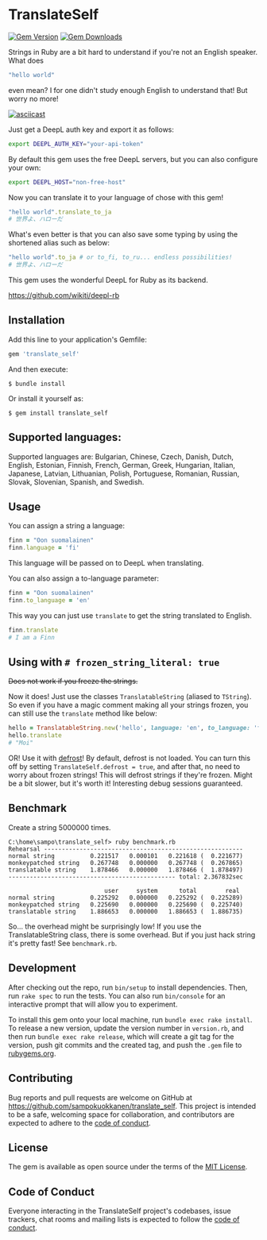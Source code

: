 # TranslateSelf

[![Gem Version](http://img.shields.io/gem/v/translate_self.svg)](https://rubygems.org/gems/translate_self)
[![Gem Downloads](https://img.shields.io/gem/dt/translate_self.svg)](https://rubygems.org/gems/translate_self)

Strings in Ruby are a bit hard to understand if you're not an English speaker. 
What does 
```ruby
"hello world"
```
even mean? I for one didn't study enough English to understand that!
But worry no more! 

[![asciicast](https://asciinema.org/a/TJU6H5iPopKrUwqwYnLUX3Y2o.svg)](https://asciinema.org/a/TJU6H5iPopKrUwqwYnLUX3Y2o)

Just get a DeepL auth key and export it as follows:

```sh
export DEEPL_AUTH_KEY="your-api-token"
```

By default this gem uses the free DeepL servers, but you can also configure your own:

```sh
export DEEPL_HOST="non-free-host"
```

Now you can translate it to your language of chose with this gem!
```ruby
"hello world".translate_to_ja
# 世界よ、ハローだ
```

What's even better is that you can also save some typing by using the shortened alias such as below:

```ruby
"hello world".to_ja # or to_fi, to_ru... endless possibilities!
# 世界よ、ハローだ
```

This gem uses the wonderful DeepL for Ruby as its backend.

https://github.com/wikiti/deepl-rb


## Installation

Add this line to your application's Gemfile:

```ruby
gem 'translate_self'
```

And then execute:

    $ bundle install

Or install it yourself as:

    $ gem install translate_self


## Supported languages:

Supported languages are: Bulgarian, Chinese, Czech, Danish, Dutch, English, Estonian, Finnish, French, German, Greek, Hungarian, Italian, Japanese, Latvian, Lithuanian, Polish, Portuguese, Romanian, Russian, Slovak, Slovenian, Spanish, and Swedish.

## Usage

You can assign a string a language:

```ruby
finn = "Oon suomalainen"
finn.language = 'fi'
```

This language will be passed on to DeepL when translating. 

You can also assign a to-language parameter:

```ruby
finn = "Oon suomalainen"
finn.to_language = 'en'
```

This way you can just use `translate` to get the string translated to English. 

```ruby
finn.translate
# I am a Finn
```

## Using with `# frozen_string_literal: true`

~~Does not work if you freeze the strings.~~ 

Now it does! 
Just use the classes `TranslatableString` (aliased to `TString`). 
So even if you have a magic comment making all your strings frozen, 
you can still use the `translate` method like below:

```ruby
hello = TranslatableString.new('hello', language: 'en', to_language: 'fi')
hello.translate
# "Moi"
```

OR!
Use it with [defrost](https://github.com/tenderlove/defrost)!
By default, defrost is not loaded. You can turn this off by setting `TranslateSelf.defrost = true`, and after that, no need to worry about frozen strings!
This will defrost strings if they're frozen. 
Might be a bit slower, but it's worth it!
Interesting debug sessions guaranteed. 

## Benchmark

Create a string 5000000 times. 

```shell
C:\home\sampo\translate_self> ruby benchmark.rb 
Rehearsal --------------------------------------------------------
normal string          0.221517   0.000101   0.221618 (  0.221677)
monkeypatched string   0.267748   0.000000   0.267748 (  0.267865)
translatable string    1.878466   0.000000   1.878466 (  1.878497)
----------------------------------------------- total: 2.367832sec

                           user     system      total        real
normal string          0.225292   0.000000   0.225292 (  0.225289)
monkeypatched string   0.225690   0.000000   0.225690 (  0.225740)
translatable string    1.886653   0.000000   1.886653 (  1.886735)

```
So... the overhead might be surprisingly low!
If you use the TranslatableString class, there is some overhead. 
But if you just hack string it's pretty fast! See `benchmark.rb`.

## Development

After checking out the repo, run `bin/setup` to install dependencies. Then, run `rake spec` to run the tests. You can also run `bin/console` for an interactive prompt that will allow you to experiment.

To install this gem onto your local machine, run `bundle exec rake install`. To release a new version, update the version number in `version.rb`, and then run `bundle exec rake release`, which will create a git tag for the version, push git commits and the created tag, and push the `.gem` file to [rubygems.org](https://rubygems.org).

## Contributing

Bug reports and pull requests are welcome on GitHub at https://github.com/sampokuokkanen/translate_self. This project is intended to be a safe, welcoming space for collaboration, and contributors are expected to adhere to the [code of conduct](https://github.com/[USERNAME]/translate_self/blob/master/CODE_OF_CONDUCT.md).

## License

The gem is available as open source under the terms of the [MIT License](https://opensource.org/licenses/MIT).

## Code of Conduct

Everyone interacting in the TranslateSelf project's codebases, issue trackers, chat rooms and mailing lists is expected to follow the [code of conduct](https://github.com/[USERNAME]/translate_self/blob/master/CODE_OF_CONDUCT.md).
